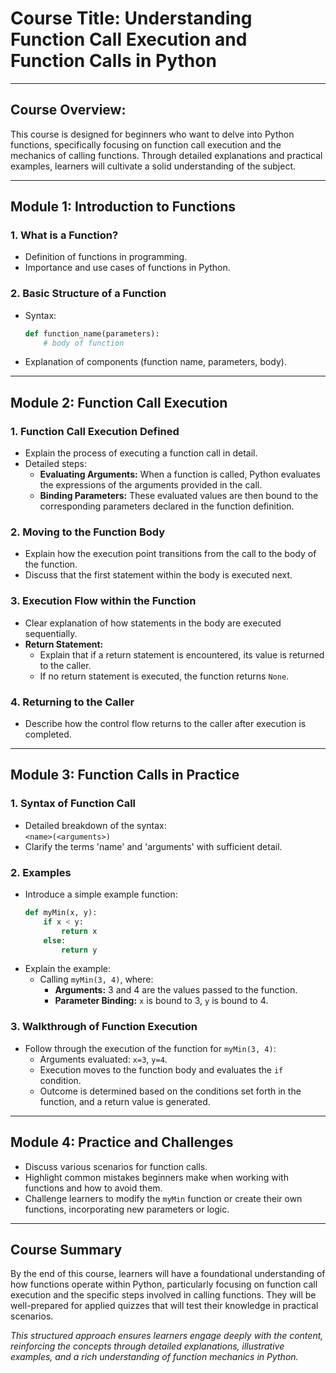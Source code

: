 # Course Title: Understanding Function Call Execution and Function Calls in Python

---

## Course Overview:
This course is designed for beginners who want to delve into Python functions, specifically focusing on function call execution and the mechanics of calling functions. Through detailed explanations and practical examples, learners will cultivate a solid understanding of the subject.

---

## Module 1: Introduction to Functions

### 1. What is a Function?
- Definition of functions in programming.
- Importance and use cases of functions in Python.

### 2. Basic Structure of a Function
- Syntax:
  ```python
  def function_name(parameters):
      # body of function
  ```
- Explanation of components (function name, parameters, body).

---

## Module 2: Function Call Execution

### 1. Function Call Execution Defined
- Explain the process of executing a function call in detail.
- Detailed steps:
  - **Evaluating Arguments:** When a function is called, Python evaluates the expressions of the arguments provided in the call.
  - **Binding Parameters:** These evaluated values are then bound to the corresponding parameters declared in the function definition.

### 2. Moving to the Function Body
- Explain how the execution point transitions from the call to the body of the function.
- Discuss that the first statement within the body is executed next.

### 3. Execution Flow within the Function
- Clear explanation of how statements in the body are executed sequentially.
- **Return Statement:**
  - Explain that if a return statement is encountered, its value is returned to the caller.
  - If no return statement is executed, the function returns `None`.

### 4. Returning to the Caller
- Describe how the control flow returns to the caller after execution is completed.

---

## Module 3: Function Calls in Practice

### 1. Syntax of Function Call
- Detailed breakdown of the syntax:  
  `<name>(<arguments>)`
- Clarify the terms 'name' and 'arguments' with sufficient detail.

### 2. Examples
- Introduce a simple example function:
  ```python
  def myMin(x, y):
      if x < y:
          return x
      else:
          return y
  ```
- Explain the example: 
  - Calling `myMin(3, 4)`, where:
    - **Arguments:** 3 and 4 are the values passed to the function.
    - **Parameter Binding:** `x` is bound to 3, `y` is bound to 4.

### 3. Walkthrough of Function Execution
- Follow through the execution of the function for `myMin(3, 4)`:
  - Arguments evaluated: `x=3`, `y=4`.
  - Execution moves to the function body and evaluates the `if` condition.
  - Outcome is determined based on the conditions set forth in the function, and a return value is generated.

---

## Module 4: Practice and Challenges
- Discuss various scenarios for function calls.
- Highlight common mistakes beginners make when working with functions and how to avoid them. 
- Challenge learners to modify the `myMin` function or create their own functions, incorporating new parameters or logic.

---

## Course Summary
By the end of this course, learners will have a foundational understanding of how functions operate within Python, particularly focusing on function call execution and the specific steps involved in calling functions. They will be well-prepared for applied quizzes that will test their knowledge in practical scenarios.

*This structured approach ensures learners engage deeply with the content, reinforcing the concepts through detailed explanations, illustrative examples, and a rich understanding of function mechanics in Python.*